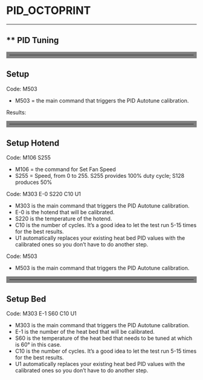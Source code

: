 # PID_OCTOPRINT

------
** PID Tuning
------

<hr style="border:8px solid gray"> </hr>

## Setup

Code: M503
* M503 = the main command that triggers the PID Autotune calibration.

Results:


<hr style="border:8px solid gray"> </hr>

## Setup Hotend

Code: M106 S255 

* M106 = the command for Set Fan Speed
* S255 = Speed, from 0 to 255. S255 provides 100% duty cycle; S128 produces 50%

Code: M303 E-0 S220 C10 U1

* M303 is the main command that triggers the PID Autotune calibration.
* E-0 is the hotend that will be calibrated.
* S220 is the temperature of the hotend.
* C10 is the number of cycles. It’s a good idea to let the test run 5-15 times for the best results.
* U1 automatically replaces your existing heat bed PID values with the calibrated ones so you don’t have to do another step.

Code: M503
* M503 is the main command that triggers the PID Autotune calibration.


<hr style="border:8px solid gray"> </hr>

## Setup Bed


Code: M303 E-1 S60 C10 U1
* M303 is the main command that triggers the PID Autotune calibration.
* E-1 is the number of the heat bed that will be calibrated.
* S60 is the temperature of the heat bed that needs to be tuned at which is 60° in this case.
* C10 is the number of cycles. It’s a good idea to let the test run 5-15 times for the best results.
* U1 automatically replaces your existing heat bed PID values with the calibrated ones so you don’t have to do another step.
